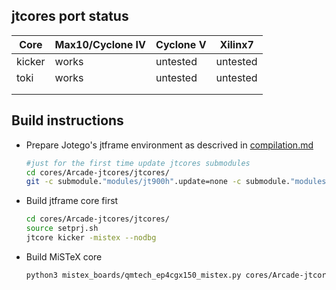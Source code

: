 ## jtcores port status

| **Core** | **Max10/Cyclone IV** | **Cyclone V** | **Xilinx7** |
| -------- | -------------------- | ------------- | ----------- |
| kicker   | works                | untested      | untested    |
| toki     | works                | untested      | untested    |
|          |                      |               |             |
|          |                      |               |             |



## Build instructions

* Prepare Jotego's jtframe environment as descrived in [compilation.md](../jtcores/modules/jtframe/doc/compilation.md)

  ```sh
  #just for the first time update jtcores submodules
  cd cores/Arcade-jtcores/jtcores/
  git -c submodule."modules/jt900h".update=none -c submodule."modules/jtframe/target/pocket".update=none submodule update --init --recursive
  ```
  
* Build jtframe core first 

  ```sh
  cd cores/Arcade-jtcores/jtcores/
  source setprj.sh
  jtcore kicker -mistex --nodbg
  ```

* Build MiSTeX core

  ```sh
  python3 mistex_boards/qmtech_ep4cgx150_mistex.py cores/Arcade-jtcores/kicker/
  ```

  